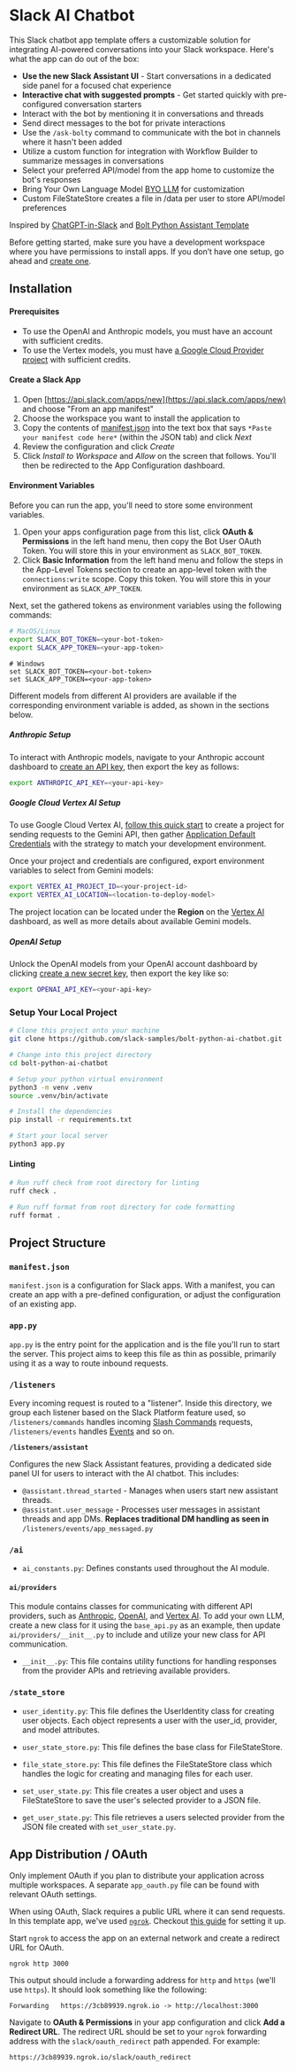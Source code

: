 # Slack AI Chatbot

This Slack chatbot app template offers a customizable solution for integrating AI-powered conversations into your Slack workspace. Here's what the app can do out of the box:

* **Use the new Slack Assistant UI** - Start conversations in a dedicated side panel for a focused chat experience
* **Interactive chat with suggested prompts** - Get started quickly with pre-configured conversation starters
* Interact with the bot by mentioning it in conversations and threads
* Send direct messages to the bot for private interactions
* Use the `/ask-bolty` command to communicate with the bot in channels where it hasn't been added
* Utilize a custom function for integration with Workflow Builder to summarize messages in conversations
* Select your preferred API/model from the app home to customize the bot's responses
* Bring Your Own Language Model [BYO LLM](#byo-llm) for customization
* Custom FileStateStore creates a file in /data per user to store API/model preferences

Inspired by [ChatGPT-in-Slack](https://github.com/seratch/ChatGPT-in-Slack/tree/main) and [Bolt Python Assistant Template](https://github.com/slack-samples/bolt-python-assistant-template)

Before getting started, make sure you have a development workspace where you have permissions to install apps. If you don’t have one setup, go ahead and [create one](https://slack.com/create).
## Installation

#### Prerequisites
* To use the OpenAI and Anthropic models, you must have an account with sufficient credits.
* To use the Vertex models, you must have [a Google Cloud Provider project](https://cloud.google.com/vertex-ai/generative-ai/docs/start/quickstarts/quickstart-multimodal#expandable-1) with sufficient credits.

#### Create a Slack App
1. Open [https://api.slack.com/apps/new](https://api.slack.com/apps/new) and choose "From an app manifest"
2. Choose the workspace you want to install the application to
3. Copy the contents of [manifest.json](./manifest.json) into the text box that says `*Paste your manifest code here*` (within the JSON tab) and click *Next*
4. Review the configuration and click *Create*
5. Click *Install to Workspace* and *Allow* on the screen that follows. You'll then be redirected to the App Configuration dashboard.

#### Environment Variables
Before you can run the app, you'll need to store some environment variables.

1. Open your apps configuration page from this list, click **OAuth & Permissions** in the left hand menu, then copy the Bot User OAuth Token. You will store this in your environment as `SLACK_BOT_TOKEN`.
2. Click **Basic Information** from the left hand menu and follow the steps in the App-Level Tokens section to create an app-level token with the `connections:write` scope. Copy this token. You will store this in your environment as `SLACK_APP_TOKEN`.

Next, set the gathered tokens as environment variables using the following commands:

```zsh
# MacOS/Linux
export SLACK_BOT_TOKEN=<your-bot-token>
export SLACK_APP_TOKEN=<your-app-token>
```

```pwsh
# Windows
set SLACK_BOT_TOKEN=<your-bot-token>
set SLACK_APP_TOKEN=<your-app-token>
```

Different models from different AI providers are available if the corresponding environment variable is added, as shown in the sections below.

##### Anthropic Setup

To interact with Anthropic models, navigate to your Anthropic account dashboard to [create an API key](https://console.anthropic.com/settings/keys), then export the key as follows:

```zsh
export ANTHROPIC_API_KEY=<your-api-key>
```

##### Google Cloud Vertex AI Setup

To use Google Cloud Vertex AI, [follow this quick start](https://cloud.google.com/vertex-ai/generative-ai/docs/start/quickstarts/quickstart-multimodal#expandable-1) to create a project for sending requests to the Gemini API, then gather [Application Default Credentials](https://cloud.google.com/docs/authentication/provide-credentials-adc) with the strategy to match your development environment.

Once your project and credentials are configured, export environment variables to select from Gemini models:

```zsh
export VERTEX_AI_PROJECT_ID=<your-project-id>
export VERTEX_AI_LOCATION=<location-to-deploy-model>
```

The project location can be located under the **Region** on the [Vertex AI](https://console.cloud.google.com/vertex-ai) dashboard, as well as more details about available Gemini models.

##### OpenAI Setup

Unlock the OpenAI models from your OpenAI account dashboard by clicking [create a new secret key](https://platform.openai.com/api-keys), then export the key like so:

```zsh
export OPENAI_API_KEY=<your-api-key>
```

### Setup Your Local Project
```zsh
# Clone this project onto your machine
git clone https://github.com/slack-samples/bolt-python-ai-chatbot.git

# Change into this project directory
cd bolt-python-ai-chatbot

# Setup your python virtual environment
python3 -m venv .venv
source .venv/bin/activate

# Install the dependencies
pip install -r requirements.txt

# Start your local server
python3 app.py
```

#### Linting
```zsh
# Run ruff check from root directory for linting
ruff check .

# Run ruff format from root directory for code formatting
ruff format .
```

## Project Structure

### `manifest.json`

`manifest.json` is a configuration for Slack apps. With a manifest, you can create an app with a pre-defined configuration, or adjust the configuration of an existing app.


### `app.py`

`app.py` is the entry point for the application and is the file you'll run to start the server. This project aims to keep this file as thin as possible, primarily using it as a way to route inbound requests.


### `/listeners`

Every incoming request is routed to a "listener". Inside this directory, we group each listener based on the Slack Platform feature used, so `/listeners/commands` handles incoming [Slash Commands](https://api.slack.com/interactivity/slash-commands) requests, `/listeners/events` handles [Events](https://api.slack.com/apis/events-api) and so on.


**`/listeners/assistant`**

Configures the new Slack Assistant features, providing a dedicated side panel UI for users to interact with the AI chatbot. This includes:
*  `@assistant.thread_started` - Manages when users start new assistant threads. 
*  `@assistant.user_message` - Processes user messages in assistant threads and app DMs. **Replaces traditional DM handling as seen in** `/listeners/events/app_messaged.py`


### `/ai`

* `ai_constants.py`: Defines constants used throughout the AI module.

<a name="byo-llm"></a>
#### `ai/providers`
This module contains classes for communicating with different API providers, such as [Anthropic](https://www.anthropic.com/), [OpenAI](https://openai.com/), and [Vertex AI](cloud.google.com/vertex-ai). To add your own LLM, create a new class for it using the `base_api.py` as an example, then update `ai/providers/__init__.py` to include and utilize your new class for API communication.

* `__init__.py`: 
This file contains utility functions for handling responses from the provider APIs and retrieving available providers.

### `/state_store`

* `user_identity.py`: This file defines the UserIdentity class for creating user objects. Each object represents a user with the user_id, provider, and model attributes.

* `user_state_store.py`: This file defines the base class for FileStateStore.

* `file_state_store.py`: This file defines the FileStateStore class which handles the logic for creating and managing files for each user.

* `set_user_state.py`: This file creates a user object and uses a FileStateStore to save the user's selected provider to a JSON file.

* `get_user_state.py`: This file retrieves a users selected provider from the JSON file created with `set_user_state.py`.

## App Distribution / OAuth

Only implement OAuth if you plan to distribute your application across multiple workspaces. A separate `app_oauth.py` file can be found with relevant OAuth settings.

When using OAuth, Slack requires a public URL where it can send requests. In this template app, we've used [`ngrok`](https://ngrok.com/download). Checkout [this guide](https://ngrok.com/docs#getting-started-expose) for setting it up.

Start `ngrok` to access the app on an external network and create a redirect URL for OAuth. 

```
ngrok http 3000
```

This output should include a forwarding address for `http` and `https` (we'll use `https`). It should look something like the following:

```
Forwarding   https://3cb89939.ngrok.io -> http://localhost:3000
```

Navigate to **OAuth & Permissions** in your app configuration and click **Add a Redirect URL**. The redirect URL should be set to your `ngrok` forwarding address with the `slack/oauth_redirect` path appended. For example:

```
https://3cb89939.ngrok.io/slack/oauth_redirect
```
